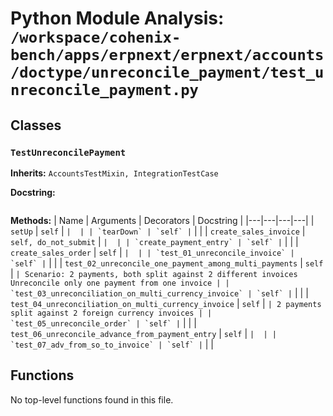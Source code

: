 # Python Module Analysis: `/workspace/cohenix-bench/apps/erpnext/erpnext/accounts/doctype/unreconcile_payment/test_unreconcile_payment.py`

## Classes

### `TestUnreconcilePayment`
**Inherits:** `AccountsTestMixin, IntegrationTestCase`


**Docstring:**
```

```

**Methods:**
| Name | Arguments | Decorators | Docstring |
|---|---|---|---|
| `setUp` | `self` | `` |  |
| `tearDown` | `self` | `` |  |
| `create_sales_invoice` | `self, do_not_submit` | `` |  |
| `create_payment_entry` | `self` | `` |  |
| `create_sales_order` | `self` | `` |  |
| `test_01_unreconcile_invoice` | `self` | `` |  |
| `test_02_unreconcile_one_payment_among_multi_payments` | `self` | `` | Scenario: 2 payments, both split against 2 different invoices
Unreconcile only one payment from one invoice |
| `test_03_unreconciliation_on_multi_currency_invoice` | `self` | `` |  |
| `test_04_unreconciliation_on_multi_currency_invoice` | `self` | `` | 2 payments split against 2 foreign currency invoices |
| `test_05_unreconcile_order` | `self` | `` |  |
| `test_06_unreconcile_advance_from_payment_entry` | `self` | `` |  |
| `test_07_adv_from_so_to_invoice` | `self` | `` |  |





## Functions

No top-level functions found in this file.

